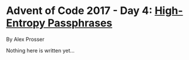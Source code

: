 # Advent of Code 2017 - Day 4: [High-Entropy Passphrases](https://adventofcode.com/2017/day/4)
By Alex Prosser

Nothing here is written yet...